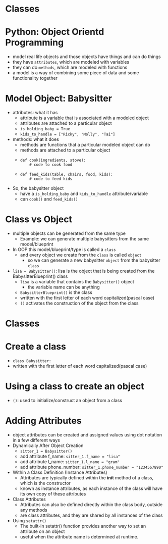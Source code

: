 # Classes

# Python: Object Orientd Programming
- model real life objects and those objects have things and can do things
- they have `attributes`, which are modeled with variables
- they can do `methods`, which are modeled with functions
- a model is a way of combining some piece of data and some functionality together

# Model Object: Babysitter
- attributes: what it has
  - attribute is a variable that is associated with a modeled object
  - attributes are attached to a particular object
  - `is_holding_baby = True`
  - `kids_to_handle = ["Ricky", "Molly", "Tai"]`
- methods: what it does
  - methods are functions that a particular modeled object can do
  - methods are attached to a particular object
  - ```
    def cook(ingredients, stove):
        # code to cook food
    ```
  - ```
    def feed_kids(table, chairs, food, kids):
        # code to feed kids
    ```
- So, the babysitter object
  - have a `is_holding_baby` and `kids_to_handle` attribute/variable
  - can `cook()` and `feed_kids()`

# Class vs Object
- multiple objects can be generated from the same type
  - Example: we can generate multiple babysitters from the same model/blueprint
- In OOP this model/blueprint/type is called a `class`
  - and every object we create from the `class` is called `object`
    - so we can generate a new babysitter `object` from the babysitter `class`
- `lisa = Babysitter()`: lisa is the object that is being created from the BabysitterBlueprint() class
  - `lisa` is a variable that contains the `Babysitter()` object 
    - the variable name can be anything
  -  `BabysitterBlueprint()` is the class
    - written with the first letter of each word capitalized(pascal case)
    - `()` activates the construction of the object from the class
# Classes



# Create a class
- `class Babysitter:`
- written with the first letter of each word capitalized(pascal case)

# Using a class to create an object
- `()`: used to initialize/construct an object from a class


# Adding Attributes 
- object attributes can be created and assigned values using dot notation in a few different ways
- Dynamically After Object Creation
  - `sitter_1 = Babysitter()`
  - add attribute f_name: `sitter_1.f_name = "lisa"`
  - add attribute l_name: `sitter_1.l_name = "gram"`
  - add attribute phone_number: `sitter_1.phone_number = "1234567890"`
- Within a Class Definition (Instance Attributes)
  - Attributes are typically defined within the __init__ method of a class, which is the constructor
  - known as instance attributes, as each instance of the class will have its own copy of these attributes
- Class Attributes
  - Attributes can also be defined directly within the class body, outside any methods
  - are class attributes, and they are shared by all instances of the class
- Using `setattr()`
  - The built-in setattr() function provides another way to set an attribute on an object
  - useful when the attribute name is determined at runtime.